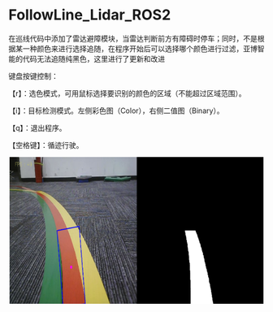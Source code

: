 # FollowLine_Lidar_ROS2

在巡线代码中添加了雷达避障模块，当雷达判断前方有障碍时停车；同时，不是根据某一种颜色来进行选择追随，在程序开始后可以选择哪个颜色进行过滤，亚博智能的代码无法追随纯黑色，这里进行了更新和改进

键盘按键控制：

【r】：选色模式，可用鼠标选择要识别的颜色的区域（不能超过区域范围）。

【i】：目标检测模式。左侧彩色图（Color），右侧二值图（Binary）。

【q】：退出程序。

【空格键】：循迹行驶。

<p align="center">
  <img src="readmefiles/1.png" width="500">
</p>
